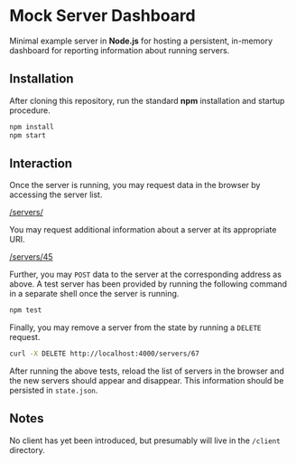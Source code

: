 # Mock Server Dashboard

Minimal example server in **Node.js** for hosting a persistent, in-memory dashboard for reporting information about running servers.

## Installation

After cloning this repository, run the standard **npm** installation and startup procedure.

```bash
npm install
npm start
```

## Interaction

Once the server is running, you may request data in the browser by accessing the server list.

[/servers/](http://localhost:4000/servers)

You may request additional information about a server at its appropriate URI.

[/servers/45](http://localhost:4000/servers/45)

Further, you may `POST` data to the server at the corresponding address as above. A test server has been provided by running the following command in a separate shell once the server is running.

```bash
npm test
```

Finally, you may remove a server from the state by running a `DELETE` request.

```bash
curl -X DELETE http://localhost:4000/servers/67
```

After running the above tests, reload the list of servers in the browser and the new servers should appear and disappear. This information should be persisted in `state.json`.

## Notes

No client has yet been introduced, but presumably will live in the `/client` directory.
